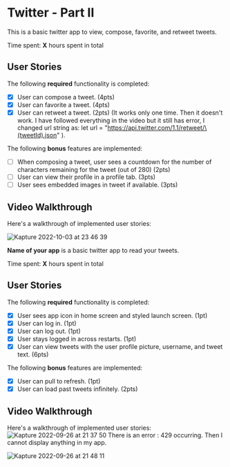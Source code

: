 # Twitter - Part II

This is a basic twitter app to view, compose, favorite, and retweet tweets.

Time spent: **X** hours spent in total

## User Stories

The following **required** functionality is completed:

- [x] User can compose a tweet. (4pts)
- [x] User can favorite a tweet. (4pts)
- [x] User can retweet a tweet. (2pts) (It works only one time. Then it doesn't work. I have followed everything in the video but it still has error, I changed url string as: 
        let url = "https://api.twitter.com/1.1/retweet/\(tweetId).json"
).

The following **bonus** features are implemented:

- [ ] When composing a tweet, user sees a countdown for the number of characters remaining for the tweet (out of 280) (2pts)
- [ ] User can view their profile in a profile tab. (3pts)
- [ ] User sees embedded images in tweet if available. (3pts)

## Video Walkthrough

Here's a walkthrough of implemented user stories:

![Kapture 2022-10-03 at 23 46 39](https://user-images.githubusercontent.com/72420821/193730036-7807e855-6e79-4720-ab2e-113b212f4c9e.gif)


**Name of your app** is a basic twitter app to read your tweets.

Time spent: **X** hours spent in total

## User Stories

The following **required** functionality is completed:

- [x] User sees app icon in home screen and styled launch screen. (1pt)
- [x] User can log in. (1pt)
- [x] User can log out. (1pt)
- [x] User stays logged in across restarts. (1pt)
- [x] User can view tweets with the user profile picture, username, and tweet text. (6pts)

The following **bonus** features are implemented:

- [x] User can pull to refresh. (1pt)
- [x] User can load past tweets infinitely. (2pts)

## Video Walkthrough

Here's a walkthrough of implemented user stories:
![Kapture 2022-09-26 at 21 37 50](https://user-images.githubusercontent.com/72420821/192412058-9df58342-d203-4bb7-a5b2-56a50796353c.gif)
There is an error : 429 occurring. Then I cannot display anything in my app.


![Kapture 2022-09-26 at 21 48 11](https://user-images.githubusercontent.com/72420821/192412363-878823ae-a467-4b8a-8d82-031577712ce7.gif)

